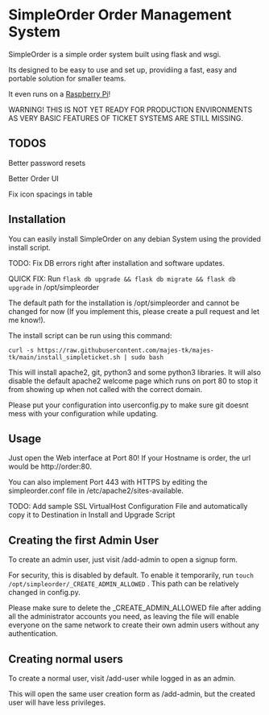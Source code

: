# SimpleOrder Order Management System

SimpleOrder is a simple order system built using flask and wsgi.

Its designed to be easy to use and set up, providiing a fast, easy and portable solution for smaller teams.

It even runs on a [Raspberry Pi](https://raspberrypi.org)!

WARNING! THIS IS NOT YET READY FOR PRODUCTION ENVIRONMENTS AS VERY BASIC FEATURES OF TICKET SYSTEMS ARE STILL MISSING.

## TODOS

Better password resets

Better Order UI

Fix icon spacings in table

## Installation

You can easily install SimpleOrder on any debian System using the provided install script.

TODO: Fix DB errors right after installation and software updates.

QUICK FIX: Run ``flask db upgrade && flask db migrate && flask db upgrade`` in /opt/simpleorder

The default path for the installation is /opt/simpleorder and cannot be changed for now
(If you implement this, please create a pull request and let me know!).

The install script can be run using this command:

    curl -s https://raw.githubusercontent.com/majes-tk/majes-tk/main/install_simpleticket.sh | sudo bash

This will install apache2, git, python3 and some python3 libraries.
It will also disable the default apache2 welcome page which runs on port 80 to stop it from showing up when not called with the correct domain.

Please put your configuration into userconfig.py to make sure git doesnt mess with your configuration while updating.

## Usage

Just open the Web interface at Port 80! 
If your Hostname is order, the url would be http://order:80.

You can also implement Port 443 with HTTPS by editing the simpleorder.conf file in /etc/apache2/sites-available. 

TODO: Add sample SSL VirtualHost Configuration File and automatically copy it to Destination in Install and Upgrade Script

## Creating the first Admin User

To create an admin user, just visit /add-admin to open a signup form.

For security, this is disabled by default. To enable it temporarily, run ``touch /opt/simpleorder/_CREATE_ADMIN_ALLOWED`` . 
This path can be relatively changed in config.py.

Please make sure to delete the _CREATE_ADMIN_ALLOWED file after adding all the administrator accounts you need, as leaving the file will enable everyone on the same network to create their own admin users without any authentication.

## Creating normal users

To create a normal user, visit /add-user while logged in as an admin.

This will open the same user creation form as /add-admin, but the created user will have less privileges.
